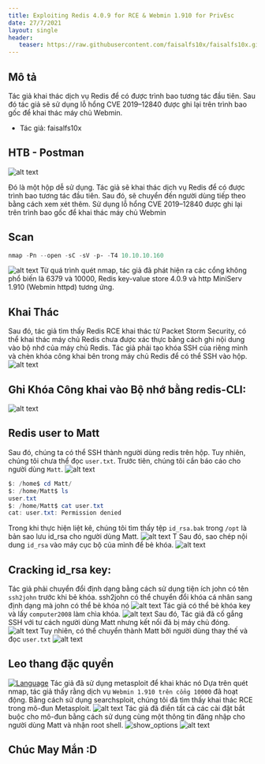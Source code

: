 ```yaml
---
title: Exploiting Redis 4.0.9 for RCE & Webmin 1.910 for PrivEsc
date: 27/7/2021
layout: single
header:
   teaser: https://raw.githubusercontent.com/faisalfs10x/faisalfs10x.github.io/master/asset/htbwriteup/linux/postman/intro.PNG
---
```



## Mô tả 
Tác giả  khai thác dịch vụ Redis để có được trình bao tương tác đầu tiên. Sau đó tác giả  sẽ sử dụng lỗ hổng CVE 2019–12840 được ghi lại trên trình bao gốc để khai thác máy chủ Webmin.
+ Tác giả: faisalfs10x


## HTB - Postman
![alt text](https://raw.githubusercontent.com/faisalfs10x/faisalfs10x.github.io/master/asset/htbwriteup/linux/postman/intro.PNG)

Đó là một hộp dễ sử dụng. Tác giả  sẽ khai thác dịch vụ Redis để có được trình bao tương tác đầu tiên. Sau đó, sẽ chuyển đến người dùng tiếp theo bằng cách xem xét thêm. Sử dụng lỗ hổng CVE 2019–12840 được ghi lại trên trình bao gốc để khai thác máy chủ Webmin
## Scan
```powershell
nmap -Pn --open -sC -sV -p- -T4 10.10.10.160 
```
![alt text](https://raw.githubusercontent.com/faisalfs10x/faisalfs10x.github.io/master/asset/htbwriteup/linux/postman/1.png)
Từ quá trình quét nmap, tác giả  đã phát hiện ra các cổng không phổ biến là 6379 và 10000, Redis key-value store 4.0.9 và http MiniServ 1.910 (Webmin httpd) tương ứng.

## Khai Thác 
Sau đó, tác giả  tìm thấy Redis RCE khai thác từ Packet Storm Security, có thể khai thác máy chủ Redis chưa được xác thực bằng cách ghi nội dung vào bộ nhớ của máy chủ Redis. Tác giả phải tạo khóa SSH của riêng mình và chèn khóa công khai bên trong máy chủ Redis để có thể SSH vào hộp.
![alt text](https://raw.githubusercontent.com/faisalfs10x/faisalfs10x.github.io/master/asset/htbwriteup/linux/postman/2.png)

## Ghi Khóa Công khai vào Bộ nhớ bằng redis-CLI:
![alt text](https://raw.githubusercontent.com/faisalfs10x/faisalfs10x.github.io/master/asset/htbwriteup/linux/postman/3.png)
## Redis user to Matt
Sau đó, chúng ta có thể SSH thành người dùng redis trên hộp. Tuy nhiên, chúng tôi chưa thể đọc `user.txt`. Trước tiên, chúng tôi cần báo cáo cho người dùng `Matt`.
![alt text](https://raw.githubusercontent.com/faisalfs10x/faisalfs10x.github.io/master/asset/htbwriteup/linux/postman/4.png)
```powershell
$: /home$ cd Matt/
$: /home/Matt$ ls
user.txt
$: /home/Matt$ cat user.txt
cat: user.txt: Permission denied
```
Trong khi thực hiện liệt kê, chúng tôi tìm thấy tệp `id_rsa.bak` trong `/opt` là bản sao lưu id_rsa cho người dùng Matt.
![alt text](https://raw.githubusercontent.com/faisalfs10x/faisalfs10x.github.io/master/asset/htbwriteup/linux/postman/6.png)
T
Sau đó, sao chép nội dung `id_rsa` vào máy cục bộ của mình để bẻ khóa.
![alt text](https://raw.githubusercontent.com/faisalfs10x/faisalfs10x.github.io/master/asset/htbwriteup/linux/postman/7.png)
## Cracking id_rsa key:
Tác giả  phải chuyển đổi định dạng bằng cách sử dụng tiện ích john có tên `ssh2john` trước khi bẻ khóa. ssh2john có thể chuyển đổi khóa cá nhân sang định dạng mà john có thể bẻ khóa nó
![alt text](https://raw.githubusercontent.com/faisalfs10x/faisalfs10x.github.io/master/asset/htbwriteup/linux/postman/8.png)
Tác giả  có thể bẻ khóa key và lấy `computer2008` làm chìa khóa.
![alt text](https://raw.githubusercontent.com/faisalfs10x/faisalfs10x.github.io/master/asset/htbwriteup/linux/postman/9.png)
Sau đó, Tác giả  đã cố gắng SSH với tư cách người dùng Matt nhưng kết nối đã bị máy chủ đóng.
![alt text](https://raw.githubusercontent.com/faisalfs10x/faisalfs10x.github.io/master/asset/htbwriteup/linux/postman/10.png)
Tuy nhiên,  có thể chuyển thành Matt bởi người dùng thay thế và đọc `user.txt`
![alt text](https://raw.githubusercontent.com/faisalfs10x/faisalfs10x.github.io/master/asset/htbwriteup/linux/postman/11.png)
## Leo thang đặc quyền
[![Language](https://img.shields.io/badge/Lang-msfconsole-blue.svg)](https://www.metasploit.com/)
Tác giả đã sử dụng metasploit để khai khác nó 
Dựa trên quét nmap, tác giả  thấy rằng dịch vụ `Webmin 1.910 trên cổng 10000` đã hoạt động. Bằng cách sử dụng searchsploit, chúng tôi đã tìm thấy khai thác RCE trong mô-đun Metasploit.
![alt text](https://raw.githubusercontent.com/faisalfs10x/faisalfs10x.github.io/master/asset/htbwriteup/linux/postman/12.png)
Tác giả  đã điền tất cả các cài đặt bắt buộc cho mô-đun bằng cách sử dụng cùng một thông tin đăng nhập cho người dùng Matt và nhận root shell.
![show_options](https://raw.githubusercontent.com/faisalfs10x/faisalfs10x.github.io/master/asset/htbwriteup/linux/postman/13.png)
![alt text](https://raw.githubusercontent.com/faisalfs10x/faisalfs10x.github.io/master/asset/htbwriteup/linux/postman/14.png)

## Chúc May Mắn :D
